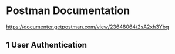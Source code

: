 # Postman Documentation
https://documenter.getpostman.com/view/23648064/2sA2xh3Ybq

## 1 User Authentication
